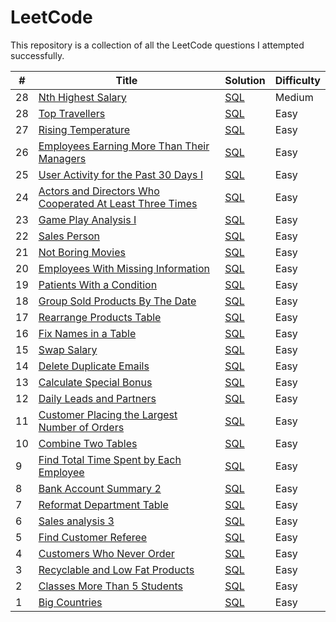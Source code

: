 # LeetCode

This repository is a collection of all the LeetCode questions I attempted successfully.


| # | Title | Solution | Difficulty |
|---| ----- | -------- | ---------- |
|28|[Nth Highest Salary](https://leetcode.com/problems/nth-highest-salary/) | [SQL](https://github.com/dsNikhilds/LeetCode/tree/main/SQL/Nth%20Highest%20Salary)|Medium|
|28|[Top Travellers](https://leetcode.com/problems/top-travellers/) | [SQL](https://github.com/dsNikhilds/LeetCode/tree/main/SQL/Top%20Travellers)|Easy|
|27|[Rising Temperature](https://leetcode.com/problems/rising-temperature/) | [SQL](https://github.com/dsNikhilds/LeetCode/tree/main/SQL/Rising%20Temperature)|Easy|
|26|[Employees Earning More Than Their Managers](https://leetcode.com/problems/employees-earning-more-than-their-managers/) | [SQL](https://github.com/dsNikhilds/LeetCode/tree/main/SQL/Employees%20Earning%20More%20Than%20Their%20Managers)|Easy|
|25|[User Activity for the Past 30 Days I](https://leetcode.com/problems/user-activity-for-the-past-30-days-i/) | [SQL](https://github.com/dsNikhilds/LeetCode/tree/main/SQL/User%20Activity%20for%20the%20Past%2030%20Days%20I)|Easy|
|24|[Actors and Directors Who Cooperated At Least Three Times](https://leetcode.com/problems/actors-and-directors-who-cooperated-at-least-three-times/) | [SQL](https://github.com/dsNikhilds/LeetCode/tree/main/SQL/Actors%20and%20Directors%20Who%20Cooperated%20At%20Least%20Three%20Times)|Easy|
|23|[Game Play Analysis I](https://leetcode.com/problems/game-play-analysis-i/) | [SQL](https://github.com/dsNikhilds/LeetCode/tree/main/SQL/Game%20Play%20Analysis%20I)|Easy|
|22|[Sales Person](https://leetcode.com/problems/sales-person/) | [SQL](https://github.com/dsNikhilds/LeetCode/tree/main/SQL/Sales%20Person)|Easy|
|21|[Not Boring Movies](https://leetcode.com/problems/not-boring-movies/) | [SQL](https://github.com/dsNikhilds/LeetCode/tree/main/SQL/Not%20Boring%20Movies)|Easy|
|20|[Employees With Missing Information](https://leetcode.com/problems/employees-with-missing-information/) | [SQL](https://github.com/dsNikhilds/LeetCode/tree/main/SQL/Employees%20With%20Missing%20Information)|Easy|
|19|[Patients With a Condition](https://leetcode.com/problems/patients-with-a-condition/) | [SQL](https://github.com/dsNikhilds/LeetCode/tree/main/SQL/Patients%20With%20a%20Condition)|Easy|
|18|[Group Sold Products By The Date](https://leetcode.com/problems/group-sold-products-by-the-date/) | [SQL](https://github.com/dsNikhilds/LeetCode/tree/main/SQL/Group%20Sold%20Products%20By%20The%20Date)|Easy|
|17|[Rearrange Products Table](https://leetcode.com/problems/rearrange-products-table/) | [SQL](https://github.com/dsNikhilds/LeetCode/tree/main/SQL/Rearrange%20Products%20Table)|Easy|
|16|[Fix Names in a Table](https://leetcode.com/problems/fix-names-in-a-table/) | [SQL](https://github.com/dsNikhilds/LeetCode/tree/main/SQL/Fix%20Names%20in%20a%20Table)|Easy|
|15|[Swap Salary](https://leetcode.com/problems/swap-salary/) | [SQL](https://github.com/dsNikhilds/LeetCode/tree/main/SQL/Swap%20Salary)|Easy|
|14|[Delete Duplicate Emails](https://leetcode.com/problems/delete-duplicate-emails/) | [SQL](https://github.com/dsNikhilds/LeetCode/tree/main/SQL/Delete%20Duplicate%20Emails)|Easy|
|13|[Calculate Special Bonus](https://leetcode.com/problems/calculate-special-bonus/) | [SQL](https://github.com/dsNikhilds/LeetCode/tree/main/SQL/Calculate%20Special%20Bonus)|Easy|
|12|[Daily Leads and Partners](https://leetcode.com/problems/daily-leads-and-partners/) | [SQL](https://github.com/dsNikhilds/LeetCode/tree/main/SQL/Daily%20Leads%20and%20Partners)|Easy|
|11|[Customer Placing the Largest Number of Orders](https://leetcode.com/problems/customer-placing-the-largest-number-of-orders/) | [SQL](https://github.com/dsNikhilds/LeetCode/tree/main/SQL/Customer%20Placing%20the%20Largest%20Number%20of%20Orders)|Easy|
|10|[Combine Two Tables](https://leetcode.com/problems/combine-two-tables/) | [SQL](https://github.com/dsNikhilds/LeetCode/tree/main/SQL/Combine%20Two%20Tables)|Easy|
|9|[Find Total Time Spent by Each Employee](https://leetcode.com/problems/find-total-time-spent-by-each-employee/) | [SQL](https://github.com/dsNikhilds/LeetCode/tree/main/SQL/Find%20Total%20Time%20Spent%20by%20Each%20Employee)|Easy|
|8|[Bank Account Summary 2](https://leetcode.com/problems/bank-account-summary-ii/) | [SQL](https://github.com/dsNikhilds/LeetCode/tree/main/SQL/BANK%20ACCOUNT%20SUMMARY%202)|Easy|
|7|[Reformat Department Table](https://leetcode.com/problems/reformat-department-table/) | [SQL](https://github.com/dsNikhilds/LeetCode/tree/main/SQL/Reformat%20Department%20Table)|Easy|
|6|[Sales analysis 3](https://leetcode.com/problems/sales-analysis-iii/) | [SQL](https://github.com/dsNikhilds/LeetCode/tree/main/SQL/Sales%20analysis%203)|Easy|
|5|[Find Customer Referee](https://leetcode.com/problems/find-customer-referee/) | [SQL](https://github.com/dsNikhilds/LeetCode/tree/main/SQL/Find%20customer%20refree)|Easy|
|4|[Customers Who Never Order](https://leetcode.com/problems/customers-who-never-order/) | [SQL](https://github.com/dsNikhilds/LeetCode/tree/main/SQL/Customer%20who%20never%20order)|Easy|
|3|[Recyclable and Low Fat Products](https://leetcode.com/problems/recyclable-and-low-fat-products/) | [SQL](https://github.com/dsNikhilds/LeetCode/tree/main/SQL/Recyclable%20and%20low%20fat%20products)|Easy|
|2|[Classes More Than 5 Students](https://leetcode.com/problems/classes-more-than-5-students/) | [SQL](https://github.com/dsNikhilds/LeetCode/tree/main/SQL/Classes%20more%20than%205%20students)|Easy|
|1|[Big Countries](https://leetcode.com/problems/big-countries/) | [SQL](https://github.com/dsNikhilds/LeetCode/tree/main/SQL/Big%20countries)|Easy|

